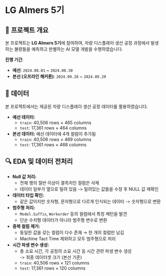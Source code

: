 # LG AImers 5기

## 📌 프로젝트 개요
본 프로젝트는 **LG AImers 5기**에 참여하여, 차량 디스플레이 생산 공정 과정에서 발생하는 불량들을 예측하고 판별하는 AI 모델 개발을 수행하였습니다.

**진행 기간**:
  - **예선**: `2024.08.01` ~ `2024.08.30`  
  - **본선 (오프라인 해커톤)**: `2024.09.28` ~ `2024.09.29` 

## 📂 데이터
본 프로젝트에서는 제공된 차량 디스플레이 생산 공정 데이터를 활용하였습니다.
- **예선 데이터:** 
  - `train`: 40,506 rows × 465 columns  
  - `test`: 17,361 rows × 464 columns  
- **본선 데이터:** 예선 데이터에 4개 컬럼이 추가됨  
  - `train`: 40,506 rows × 469 columns  
  - `test`: 17,361 rows × 468 columns
 
## 🔍 EDA 및 데이터 전처리
- **Null 값 처리:**
  - 전체 행의 절반 이상이 결측치인 컬럼은 삭제  
  - 데이터 일부가 옆으로 밀려 있음 -> 밀려있는 값들을 수정 후 NULL 값 재확인  
- **데이터 타입 확인:**
  - 같은 값이지만 숫자형, 문자형으로 다르게 인식되는 데이터 -> 숫자형으로 변환  
- **범주형 처리:**  
  - `Model.Suffix`, `Workorder` 등의 컬럼에서 특정 패턴을 발견  
  - 단순 수치형 데이터가 아니라 범주형 변수로 변환  
- **중복 컬럼 제거:**  
  - 동일한 값을 갖는 컬럼이 다수 존재 → 한 개의 컬럼만 남김  
  - Machine Tact Time 제외하고 모두 범주형으로 처리
- **시간 파생 변수 생성:**  
  - 총 소요 시간, 각 공정의 소요 시간 등 시간 관련 파생 변수 생성  
-> 최종 데이터셋 크기 (본선 기준)
  - `train`: 40,506 rows × 121 columns  
  - `test`: 17,361 rows × 120 columns 
